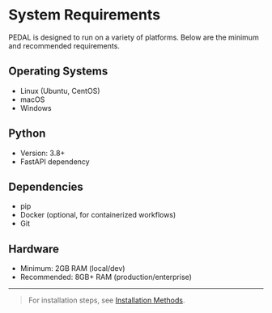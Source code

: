 # System Requirements

PEDAL is designed to run on a variety of platforms. Below are the minimum and recommended requirements.

## Operating Systems
- Linux (Ubuntu, CentOS)
- macOS
- Windows

## Python
- Version: 3.8+
- FastAPI dependency

## Dependencies
- pip
- Docker (optional, for containerized workflows)
- Git

## Hardware
- Minimum: 2GB RAM (local/dev)
- Recommended: 8GB+ RAM (production/enterprise)

---

> For installation steps, see [Installation Methods](install-methods.md). 